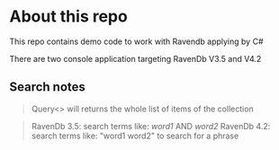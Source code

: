 # About this repo

This repo contains demo code to work with Ravendb applying by C#

There are two console application targeting RavenDb V3.5 and V4.2

## Search notes

> Query<> will returns the whole list of items of the collection

> RavenDb 3.5: search terms like: *word1* AND *word2*
> RavenDb 4.2: search terms like: "word1 word2" to search for a phrase

